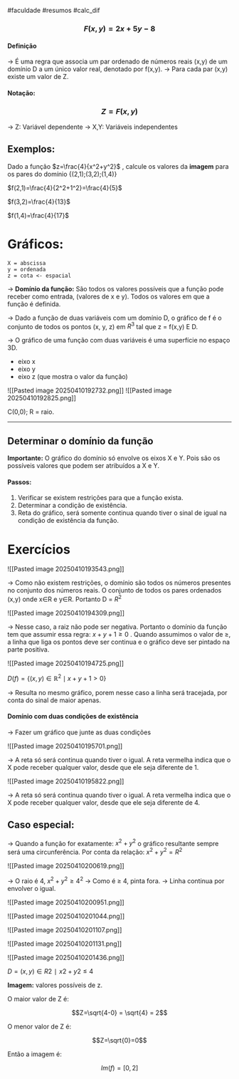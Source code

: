 #faculdade #resumos #calc_dif
### $$F(x,y)=2x+5y-8$$
#### Definição
→ É uma regra que associa um par ordenado de números reais (x,y) de um domínio D a um único valor real, denotado por f(x,y).
→ Para cada par (x,y) existe um valor de Z.

#### Notação:

### $$Z=F(x,y)$$
→ Z: Variável dependente
→ X,Y: Variáveis independentes


## Exemplos:

Dado a função $z=\frac{4}{x^2+y^2}$ , calcule os valores da **imagem** para os pares do domínio {(2,1);(3,2);(1,4)}

$f(2,1)=\frac{4}{2^2+1^2}=\frac{4}{5}$

$f(3,2)=\frac{4}{13}$

$f(1,4)=\frac{4}{17}$

# Gráficos:

	X = abscissa
	y = ordenada
	z = cota <- espacial

→ **Domínio da função:** São todos os valores possíveis que a função pode receber como entrada, (valores de x e y). Todos os valores em que a função é definida.


→ Dado a função de duas variáveis com um domínio D, o gráfico de f é o conjunto de todos os pontos (x, y, z) em $R^3$ tal que z = f(x,y) E D.

→ O gráfico de uma função com duas variáveis é uma superfície no espaço 3D.

- eixo x
- eixo y
- eixo z (que mostra o valor da função)

![[Pasted image 20250410192732.png]]
![[Pasted image 20250410192825.png]]

C(0,0); R = raio.

---


## Determinar o domínio da função

**Importante:** O gráfico do domínio só envolve os eixos X e Y. Pois são os possíveis valores que podem ser atribuídos a X e Y.

#### Passos:
1. Verificar se existem restrições para que a função exista.
2. Determinar a condição de existência.
3. Reta do gráfico, será somente continua quando tiver o sinal de igual na condição de existência da função.



# Exercícios

![[Pasted image 20250410193543.png]]

→ Como não existem restrições, o domínio são todos os números presentes no conjunto dos números reais. O conjunto de todos os pares ordenados (x,y) onde x∈R e y∈R.
Portanto D = $R^2$

![[Pasted image 20250410194309.png]]

→ Nesse caso, a raiz não pode ser negativa. Portanto o domínio da função tem que assumir essa regra: $x+y+1 ≥ 0$ . Quando assumimos o valor de  ≥, a linha que liga os pontos deve ser continua e o gráfico deve ser pintado na parte positiva.

![[Pasted image 20250410194725.png]]

$D(f) = \{(x,y) \in \mathbb{R}^2 \mid x + y + 1 > 0\}$

→ Resulta no mesmo gráfico, porem nesse caso a linha será tracejada, por conta do sinal de maior apenas.


#### Domínio com duas condições de existência

→ Fazer um gráfico que junte as duas condições



![[Pasted image 20250410195701.png]]

→ A reta só será continua quando tiver o igual. A reta vermelha indica que o X pode receber qualquer valor, desde que ele seja diferente de 1.

![[Pasted image 20250410195822.png]]

→ A reta só será continua quando tiver o igual. A reta vermelha indica que o X pode receber qualquer valor, desde que ele seja diferente de 4.

## Caso especial:

→ Quando a função for exatamente: $x^2+y^2$ o gráfico resultante sempre será uma circunferência. Por conta da relação: $x^2+y^2=R^2$

![[Pasted image 20250410200619.png]]

→ O raio é 4, $x^2+y^2≥4^2$ 
→ Como é ≥ 4, pinta fora.
→ Linha continua por envolver o igual.

![[Pasted image 20250410200951.png]]

![[Pasted image 20250410201044.png]]

![[Pasted image 20250410201107.png]]

![[Pasted image 20250410201131.png]]

![[Pasted image 20250410201436.png]]

$D={(x,y)∈R2∣x2+y2≤4}$

**Imagem:** valores possíveis de z.

O maior valor de Z é:

$$Z=\sqrt{4-0} = \sqrt{4} = 2$$

O menor valor de Z é:

$$Z=\sqrt{0}=0$$

Então a imagem é:

$$Im(f)=[0,2]$$

